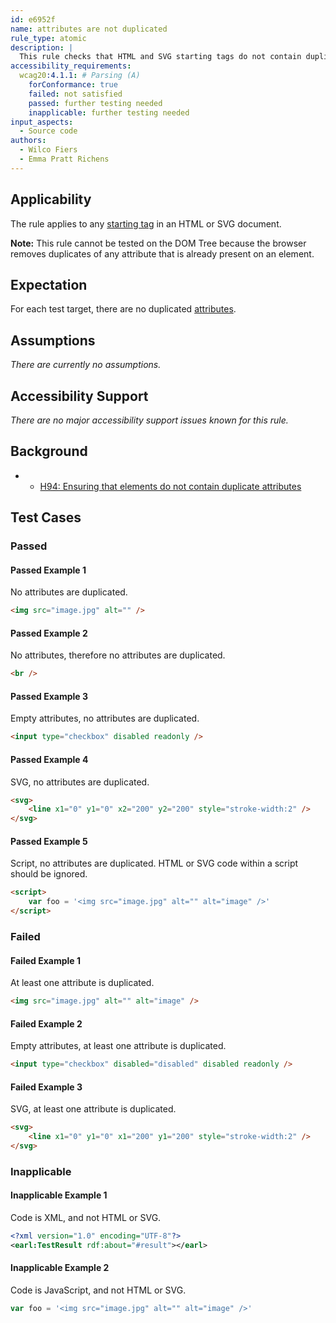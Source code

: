 ```yaml
---
id: e6952f
name: attributes are not duplicated
rule_type: atomic
description: |
  This rule checks that HTML and SVG starting tags do not contain duplicated attributes.
accessibility_requirements:
  wcag20:4.1.1: # Parsing (A)
    forConformance: true
    failed: not satisfied
    passed: further testing needed
    inapplicable: further testing needed
input_aspects:
  - Source code
authors:
  - Wilco Fiers
  - Emma Pratt Richens
---
```


## Applicability

The rule applies to any [starting tag](https://www.w3.org/TR/html5/syntax.html#start-tags) in an HTML or SVG document.

**Note:** This rule cannot be tested on the DOM Tree because the browser removes duplicates of any attribute that is already present on an element.

## Expectation

For each test target, there are no duplicated [attributes](https://www.w3.org/TR/html5/syntax.html#elements-attributes).

## Assumptions

_There are currently no assumptions._

## Accessibility Support

_There are no major accessibility support issues known for this rule._

## Background

- - [H94: Ensuring that elements do not contain duplicate attributes](https://www.w3.org/TR/WCAG20-TECHS/H94.html)

## Test Cases

### Passed

#### Passed Example 1

No attributes are duplicated.

```html
<img src="image.jpg" alt="" />
```

#### Passed Example 2

No attributes, therefore no attributes are duplicated.

```html
<br />
```

#### Passed Example 3

Empty attributes, no attributes are duplicated.

```html
<input type="checkbox" disabled readonly />
```

#### Passed Example 4

SVG, no attributes are duplicated.

```html
<svg>
	<line x1="0" y1="0" x2="200" y2="200" style="stroke-width:2" />
</svg>
```

#### Passed Example 5

Script, no attributes are duplicated. HTML or SVG code within a script should be ignored.

```html ignoreTest
<script>
	var foo = '<img src="image.jpg" alt="" alt="image" />'
</script>
```

### Failed

#### Failed Example 1

At least one attribute is duplicated.

```html ignoreTest
<img src="image.jpg" alt="" alt="image" />
```

#### Failed Example 2

Empty attributes, at least one attribute is duplicated.

```html ignoreTest
<input type="checkbox" disabled="disabled" disabled readonly />
```

#### Failed Example 3

SVG, at least one attribute is duplicated.

```html ignoreTest
<svg>
	<line x1="0" y1="0" x1="200" y1="200" style="stroke-width:2" />
</svg>
```

### Inapplicable

#### Inapplicable Example 1

Code is XML, and not HTML or SVG.

```xml
<?xml version="1.0" encoding="UTF-8"?>
<earl:TestResult rdf:about="#result"></earl>
```

#### Inapplicable Example 2

Code is JavaScript, and not HTML or SVG.

```js
var foo = '<img src="image.jpg" alt="" alt="image" />'
```
